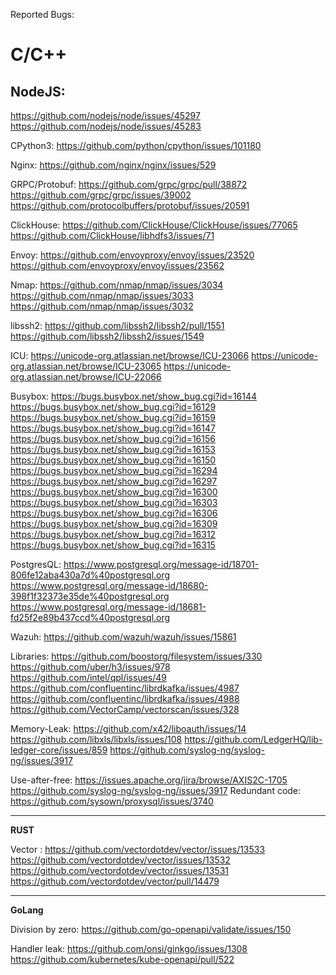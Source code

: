 Reported Bugs:

# C/C++

## NodeJS:
https://github.com/nodejs/node/issues/45297
https://github.com/nodejs/node/issues/45283

CPython3:
https://github.com/python/cpython/issues/101180

Nginx:
https://github.com/nginx/nginx/issues/529

GRPC/Protobuf:
https://github.com/grpc/grpc/pull/38872
https://github.com/grpc/grpc/issues/39002
https://github.com/protocolbuffers/protobuf/issues/20591

ClickHouse:
https://github.com/ClickHouse/ClickHouse/issues/77065
https://github.com/ClickHouse/libhdfs3/issues/71

Envoy:
https://github.com/envoyproxy/envoy/issues/23520
https://github.com/envoyproxy/envoy/issues/23562

Nmap:
https://github.com/nmap/nmap/issues/3034
https://github.com/nmap/nmap/issues/3033
https://github.com/nmap/nmap/issues/3032

libssh2:
https://github.com/libssh2/libssh2/pull/1551
https://github.com/libssh2/libssh2/issues/1549

ICU:
https://unicode-org.atlassian.net/browse/ICU-23066
https://unicode-org.atlassian.net/browse/ICU-23065
https://unicode-org.atlassian.net/browse/ICU-22066

Busybox:
https://bugs.busybox.net/show_bug.cgi?id=16144
https://bugs.busybox.net/show_bug.cgi?id=16129
https://bugs.busybox.net/show_bug.cgi?id=16159
https://bugs.busybox.net/show_bug.cgi?id=16147 
https://bugs.busybox.net/show_bug.cgi?id=16156
https://bugs.busybox.net/show_bug.cgi?id=16153
https://bugs.busybox.net/show_bug.cgi?id=16150
https://bugs.busybox.net/show_bug.cgi?id=16294
https://bugs.busybox.net/show_bug.cgi?id=16297
https://bugs.busybox.net/show_bug.cgi?id=16300
https://bugs.busybox.net/show_bug.cgi?id=16303
https://bugs.busybox.net/show_bug.cgi?id=16306
https://bugs.busybox.net/show_bug.cgi?id=16309
https://bugs.busybox.net/show_bug.cgi?id=16312
https://bugs.busybox.net/show_bug.cgi?id=16315

PostgresQL:
https://www.postgresql.org/message-id/18701-806fe12aba430a7d%40postgresql.org
https://www.postgresql.org/message-id/18680-398f1f32373e35de%40postgresql.org
https://www.postgresql.org/message-id/18681-fd25f2e89b437ccd%40postgresql.org

Wazuh:
https://github.com/wazuh/wazuh/issues/15861 

Libraries:
https://github.com/boostorg/filesystem/issues/330
https://github.com/uber/h3/issues/978
https://github.com/intel/qpl/issues/49
https://github.com/confluentinc/librdkafka/issues/4987
https://github.com/confluentinc/librdkafka/issues/4988
https://github.com/VectorCamp/vectorscan/issues/328


Memory-Leak: 
https://github.com/x42/liboauth/issues/14
https://github.com/libxls/libxls/issues/108 
https://github.com/LedgerHQ/lib-ledger-core/issues/859
https://github.com/syslog-ng/syslog-ng/issues/3917

Use-after-free: 
https://issues.apache.org/jira/browse/AXIS2C-1705 
https://github.com/syslog-ng/syslog-ng/issues/3917
Redundant code:
https://github.com/sysown/proxysql/issues/3740
***
**RUST**

Vector :
https://github.com/vectordotdev/vector/issues/13533
https://github.com/vectordotdev/vector/issues/13532
https://github.com/vectordotdev/vector/issues/13531
https://github.com/vectordotdev/vector/pull/14479
***
**GoLang**

Division by zero:
https://github.com/go-openapi/validate/issues/150

Handler leak:
https://github.com/onsi/ginkgo/issues/1308
https://github.com/kubernetes/kube-openapi/pull/522




